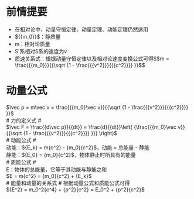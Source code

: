# 前情提要 #
- 在相对论中，动量守恒定律、动量定理、动能定理仍然适用
- <div>
	${{m_0}}$：静质量
	</div>
- <div>
	m：相对论质量
	</div>
- S'系相对S系的速度为v
- <div>
	质速关系式：根据动量守恒定律以及相对论速度变换公式可得$$m = \frac{{{m_0}}}{{\sqrt {1 - \frac{{{v^2}}}{{{c^2}}}} }}$$
	</div>
# 动量公式 #
<div>
$\vec p = m\vec v = \frac{{{m_0}\vec v}}{{\sqrt {1 - \frac{{{v^2}}}{{{c^2}}}} }}$
</div>
# 力的定义式 #
<div>
$\vec F = \frac{{d\vec p}}{{dt}} = \frac{d}{{dt}}\left( {\frac{{{m_0}\vec v}}{{\sqrt {1 - \frac{{{v^2}}}{{{c^2}}}} }}} \right)$
</div>
# 动能公式 #
<div>
动能：${E_k} = m{c^2} - {m_0}{c^2}$，动能 = 总能量 - 静能
</div>
<div>
静能：${E_0} = {m_0}{c^2}$，物体静止时所具有的能量
</div>
# 质能公式 #
<div>
E：物体的总能量，它等于其动能与静能之和
</div>
<div>
$E = m{c^2} = {m_0}{c^2} + {E_k}$
</div>
# 能量和动量的关系式 #
根据动量公式和质能公式可得
<div>
${E^2} = m_0^2{c^4} + {p^2}{c^2} = E_0^2 + {p^2}{c^2}$
</div>
